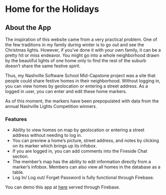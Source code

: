Home for the Holidays
==================

<h2>About the App</h2>
<p>The inspiration of this website came from a very practical problem. One of the few traditions in my family during winter is to go out and see the Christmas lights. However, if you’ve done it with your own family, it can be a pretty hit or miss endeavor. You might go into a whole neighborhood drawn by the beautiful lights of one home only to find the rest of the suburb doesn’t share the same festive spirit.</p>

<p>Thus, my Nashville Software School Mid-Capstone project was a site that people could share festive homes in their neighborhood. Without logging in, you can view homes by geolocation or entering a street address. As a logged in user, you can enter and edit these home markers.</p>

<p>As of this moment, the markers have been prepopulated with data from the annual Nashville Lights Competition winners.</p>

<h3>Features</h3>
<ul>
  <li>Ability to view homes on map by geolocation or entering a street address without needing to log in.</li>
  <li>You can preview a home’s picture, street address, and notes by clicking on its marker which brings up its infobox.</li>
  <li>If you are logged in, you can add comments into the Fireside Chat section.</li>
  <li>The member’s map has the ability to edit information directly from a marker’s infobox. Members can also view all homes in the database as a table.</li>
  <li>Log In/ Log out/ Forget Password is fully functional through Firebase.</li>
</ul>

<p>You can demo this app at <a href="https://holidayhome.firebaseapp.com/#/">here</a> served through Firebase.<p>
